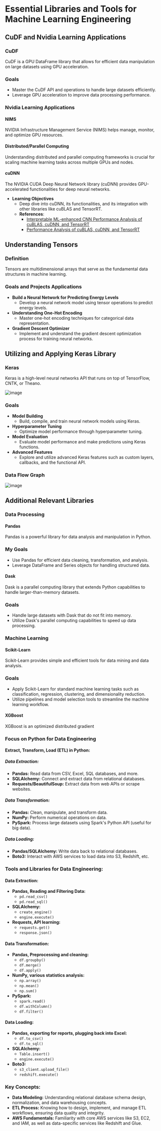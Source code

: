 # Essential Libraries and Tools for Machine Learning Engineering

 

## CuDF and Nvidia Learning Applications

### CuDF
CuDF is a GPU DataFrame library that allows for efficient data manipulation on large datasets using GPU acceleration.

### Goals
- Master the CuDF API and operations to handle large datasets efficiently.
- Leverage GPU acceleration to improve data processing performance.

### Nvidia Learning Applications

#### NIMS
NVIDIA Infrastructure Management Service (NIMS) helps manage, monitor, and optimize GPU resources.

#### Distributed/Parallel Computing
Understanding distributed and parallel computing frameworks is crucial for scaling machine learning tasks across multiple GPUs and nodes.

#### cuDNN
The NVIDIA CUDA Deep Neural Network library (cuDNN) provides GPU-accelerated functionalities for deep neural networks.

- **Learning Objectives**
  - Deep dive into cuDNN, its functionalities, and its integration with other libraries like cuBLAS and TensorRT.
  - **References**:
    - [Interpretable ML-enhanced CNN Performance Analysis of cuBLAS, cuDNN, and TensorRT](https://www.researchgate.net/profile/Jurn-Gyu-Park/publication/370220863_Interpretable_ML_enhanced_CNN_Performance_Analysis_of_cuBLAS_cuDNN_and_TensorRT/links/64467877d749e4340e34b7c1/Interpretable-ML-enhanced-CNN-Performance-Analysis-of-cuBLAS-cuDNN-and-TensorRT.pdf)
    - [Performance Analysis of cuBLAS, cuDNN, and TensorRT](https://www.mdpi.com/2079-9292/11/19/3205)

## Understanding Tensors

### Definition
Tensors are multidimensional arrays that serve as the fundamental data structures in machine learning.

### Goals and Projects Applications
- **Build a Neural Network for Predicting Energy Levels**
  - Develop a neural network model using tensor operations to predict energy levels.
- **Understanding One-Hot Encoding**
  - Master one-hot encoding techniques for categorical data representation.
- **Gradient Descent Optimizer**
  - Implement and understand the gradient descent optimization process for training neural networks.

## Utilizing and Applying Keras Library

### Keras
Keras is a high-level neural networks API that runs on top of TensorFlow, CNTK, or Theano.

![image](https://github.com/EthanNorton/SWEskills/assets/86625413/672ef6cd-1cfd-4625-821e-0684ad097fef)

### Goals
- **Model Building**
  - Build, compile, and train neural network models using Keras.
- **Hyperparameter Tuning**
  - Optimize model performance through hyperparameter tuning.
- **Model Evaluation**
  - Evaluate model performance and make predictions using Keras functions.
- **Advanced Features**
  - Explore and utilize advanced Keras features such as custom layers, callbacks, and the functional API.
    
### Data Flow Graph
![image](https://github.com/EthanNorton/SWEskills/assets/86625413/59f61592-3736-44c5-814e-106862205cdd)

## Additional Relevant Libraries

### Data Processing

#### Pandas
Pandas is a powerful library for data analysis and manipulation in Python.

### My Goals
- Use Pandas for efficient data cleaning, transformation, and analysis.
- Leverage DataFrame and Series objects for handling structured data.

#### Dask
Dask is a parallel computing library that extends Python capabilities to handle larger-than-memory datasets.

### Goals
- Handle large datasets with Dask that do not fit into memory.
- Utilize Dask's parallel computing capabilities to speed up data processing.

### Machine Learning

#### Scikit-Learn
Scikit-Learn provides simple and efficient tools for data mining and data analysis.

### Goals
- Apply Scikit-Learn for standard machine learning tasks such as classification, regression, clustering, and dimensionality reduction.
- Utilize pipelines and model selection tools to streamline the machine learning workflow.

#### XGBoost
XGBoost is an optimized distributed gradient

### Focus on Python for Data Engineering

#### Extract, Transform, Load (ETL) in Python:

##### Data Extraction:
- **Pandas:** Read data from CSV, Excel, SQL databases, and more.
- **SQLAlchemy:** Connect and extract data from relational databases.
- **Requests/BeautifulSoup:** Extract data from web APIs or scrape websites.

##### Data Transformation:
- **Pandas:** Clean, manipulate, and transform data.
- **NumPy:** Perform numerical operations on data.
- **PySpark:** Process large datasets using Spark's Python API (useful for big data).

##### Data Loading:
- **Pandas/SQLAlchemy:** Write data back to relational databases.
- **Boto3:** Interact with AWS services to load data into S3, Redshift, etc.

### Tools and Libraries for Data Engineering:

#### Data Extraction:
- **Pandas, Reading and Filtering Data:**
  - `pd.read_csv()`
  - `pd.read_sql()`
- **SQLAlchemy:**
  - `create_engine()`
  - `engine.execute()`
- **Requests, API learning:**
  - `requests.get()`
  - `response.json()`

#### Data Transformation:
- **Pandas, Preprocessing and cleaning:**
  - `df.groupby()`
  - `df.merge()`
  - `df.apply()`
- **NumPy, various statistics analysis:**
  - `np.array()`
  - `np.mean()`
  - `np.sum()`
- **PySpark:**
  - `spark.read()`
  - `df.withColumn()`
  - `df.filter()`

#### Data Loading:
- **Pandas, exporting for reports, plugging  back into Excel:**
  - `df.to_csv()`
  - `df.to_sql()`
- **SQLAlchemy:**
  - `Table.insert()`
  - `engine.execute()`
- **Boto3:**
  - `s3_client.upload_file()`
  - `redshift.execute()`

### Key Concepts:
- **Data Modeling:** Understanding relational database schema design, normalization, and data warehousing concepts.
- **ETL Process:** Knowing how to design, implement, and manage ETL workflows, ensuring data quality and integrity.
- **AWS Fundamentals:** Familiarity with core AWS services like S3, EC2, and IAM, as well as data-specific services like Redshift and Glue.


